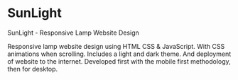# SunLight
SunLight - Responsive Lamp Website Design

Responsive lamp website design using HTML CSS & JavaScript. With CSS animations when scrolling. Includes a light and dark theme. And deployment of website to the internet. Developed first with the mobile first methodology, then for desktop.

